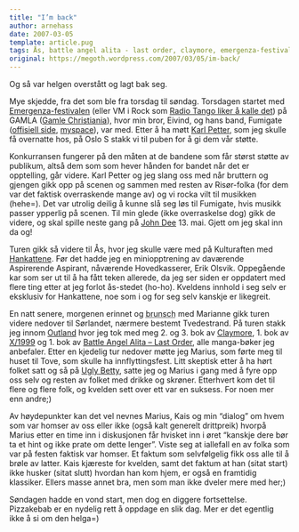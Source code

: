 ```yaml
---
title: "I’m back"
author: arnehass
date: 2007-03-05
template: article.pug
tags: Ås, battle angel alita - last order, claymore, emergenza-festivalen, Fest, gamle christiania, john dee, Oslo, radio tanga, Tvedestrand, ugly betty, vm i rock, x/1999
original: https://megoth.wordpress.com/2007/03/05/im-back/
---
```


<p>Og så var helgen overstått og lagt bak seg.</p>
<p>Mye skjedde, fra det som ble fra torsdag til søndag. Torsdagen startet med <a href="http://www.emergenza.net/">Emergenza-festivalen</a> (eller VM i Rock som <a href="http://www.radiotango.no/ez/index.php/article/articleview/741">Radio Tango liker å kalle det</a>) på GAMLA (<a href="http://www.stortorvets-gjestgiveri.no/default.pl?subartlistekat=19">Gamle Christiania</a>), hvor min bror, Eivind, og hans band, Fumigate (<a href="http://fumigaterock.com/">offisiell side</a>, <a href="http://www.myspace.com/fumigate">myspace</a>), var med. Etter å ha møtt <a href="http://www.youtube.com/profile_videos?user=Karlph">Karl Petter</a>, som jeg skulle få overnatte hos, på Oslo S stakk vi til puben for å gi dem vår støtte.</p>
<span class="more"></span>
<p>Konkurransen fungerer på den måten at de bandene som får størst støtte av publikum, altså dem som som hever hånden for bandet når det er opptelling, går videre. Karl Petter og jeg slang oss med når bruttern og gjengen gikk opp på scenen og sammen med resten av Risør-folka (for dem var det faktisk overraskende mange av) og vi rocka vilt til musikken (hehe=). Det var utrolig deilig å kunne slå seg løs til Fumigate, hvis musikk passer ypperlig på scenen. Til min glede (ikke overraskelse dog) gikk de videre, og skal spille neste gang på <a href="http://www.rockefeller.no/">John Dee</a> 13. mai. Gjett om jeg skal inn da og!</p>
<p>Turen gikk så videre til Ås, hvor jeg skulle være med på Kulturaften med <a href="http://hankattforeningen.com/">Hankattene</a>. Før det hadde jeg en miniopptrening av daværende Aspirerende Aspirant, nåværende Hovedkasserer, Erik Olsvik. Oppegående kar som ser ut til å ha fått teken allerede, da jeg ser siden er oppdatert med flere ting etter at jeg forlot ås-stedet (ho-ho). Kveldens innhold i seg selv er eksklusiv for Hankattene, noe som i og for seg selv kanskje er likegreit.</p>
<p>En natt senere, morgenen erinnet og <abbr title="Breakfast &amp; lunsch at once">brunsch</abbr> med Marianne gikk turen videre nedover til Sørlandet, nærmere bestemt Tvedestrand. På turen stakk jeg innom <a href="http://www.outland.no/">Outland</a> hvor jeg tok med meg 2. og 3. bok av <a href="http://en.wikipedia.org/wiki/Claymore_(manga)">Claymore</a>, 1. bok av <a href="http://www.animenewsnetwork.com/encyclopedia/manga.php?id=1540">X/1999</a> og 1. bok av <a href="http://en.wikipedia.org/wiki/Battle_Angel_Alita">Battle Angel Alita – Last Order</a>, alle manga-bøker jeg anbefaler. Etter en kjedelig tur nedover møtte jeg Marius, som førte meg til huset til Tove, som skulle ha innflyttingsfest. Litt skeptisk etter å ha hørt folket satt og så på <a href="http://abc.go.com/primetime/uglybetty/index.html">Ugly Betty</a>, satte jeg og Marius i gang med å fyre opp oss selv og resten av folket med drikke og skrøner. Etterhvert kom det til flere og flere folk, og kvelden sett over ett var en suksess. For noen mer enn andre;)</p>
<p>Av høydepunkter kan det vel nevnes Marius, Kais og min “dialog” om hvem som var homser av oss eller ikke (også kalt generelt drittpreik) hvorpå Marius etter en time inn i diskusjonen får hvisket inn i øret “kanskje dere bør ta et hint og ikke prate om dette lenger”. Viste seg at iallefall en av folka som var på festen faktisk var homser. Et faktum som selvfølgelig fikk oss alle til å brøle av latter. Kais kjæreste for kvelden, samt det faktum at han (sitat start) ikke husker (sitat slutt) hvordan han kom hjem, er også en framtidig klassiker. Ellers masse annet bra, men som man ikke dveler mere med her;)</p>
<p>Søndagen hadde en vond start, men dog en diggere fortsettelse. Pizzakebab er en nydelig rett å oppdage en slik dag. Mer er det egentlig ikke å si om den helga=)</p>
